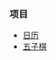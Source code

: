 ### 项目
* [日历](https://github.com/qwe3192359/demo/tree/master/calendar)
* [五子棋](https://github.com/qwe3192359/demo/tree/master/gobang)